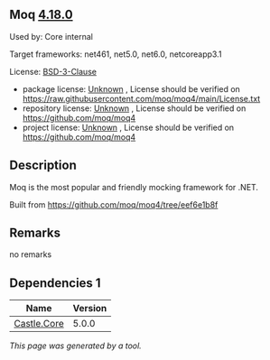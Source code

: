 Moq [4.18.0](https://www.nuget.org/packages/Moq/4.18.0)
--------------------

Used by: Core internal

Target frameworks: net461, net5.0, net6.0, netcoreapp3.1

License: [BSD-3-Clause](../../../../licenses/bsd-3-clause) 

- package license: [Unknown](https://raw.githubusercontent.com/moq/moq4/main/License.txt) , License should be verified on https://raw.githubusercontent.com/moq/moq4/main/License.txt
- repository license: [Unknown](https://github.com/moq/moq4) , License should be verified on https://github.com/moq/moq4
- project license: [Unknown](https://github.com/moq/moq4) , License should be verified on https://github.com/moq/moq4

Description
-----------
Moq is the most popular and friendly mocking framework for .NET.

Built from https://github.com/moq/moq4/tree/eef6e1b8f

Remarks
-----------
no remarks


Dependencies 1
-----------

|Name|Version|
|----------|:----|
|[Castle.Core](../../../../packages/nuget.org/castle.core/5.0.0)|5.0.0|

*This page was generated by a tool.*